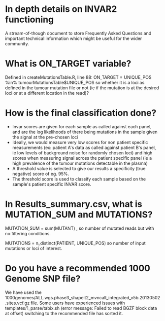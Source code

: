 # In depth details on INVAR2 functioning

A stream-of-though document to store Frequently Asked Questions and important technical information which might be useful for the wider community.

# What is ON_TARGET variable?

Defined in createMutationsTable.R, line 88: ON_TARGET = UNIQUE_POS %in% tumourMutationsTable$UNIQUE_POS
so whether it is a loci as defined in the tumour mutation file or not (ie if the mutation is at the desired loci or at a different location in the read)?

# How is the final classification done?

* Invar scores are given for each sample as called against each panel, and are the log likelihoods of there being mutations in the sample given the signal at the pre-chosen loci
* Ideally, we would measure very low scores for non patient specific measurements (ex: patient A's data as called against patient B's panel, ie low levels of background noise for randomly chosen loci) and high scores when measuring signal across the patient specific panel (ie a high prevalence of the tumour mutations detectable in the plasma)
* A threshold value is selected to give our results a specificity (true negative) score of eg. 95%. 
* The threshold score is used to classify each sample based on the sample's patient specific INVAR score. 

# In Results_summary.csv, what is MUTATION_SUM and MUTATIONS?
MUTATION_SUM = sum(MUTANT) , so number of mutated reads but with no filtering conditions.  

MUTATIONS = n_distinct(PATIENT, UNIQUE_POS) so number of input mutations or loci of interest.

# Do you have a recommended 1000 Genome SNP file?
We have used the 1000genomes/ALL.wgs.phase3_shapeit2_mvncall_integrated_v5b.20130502.sites.vcf.gz file. Some users have experienced issues with templates/1_parse/tabix.sh (error message: Failed to read BGZF block data at offset) switching to the recommended file has sorted it. 
